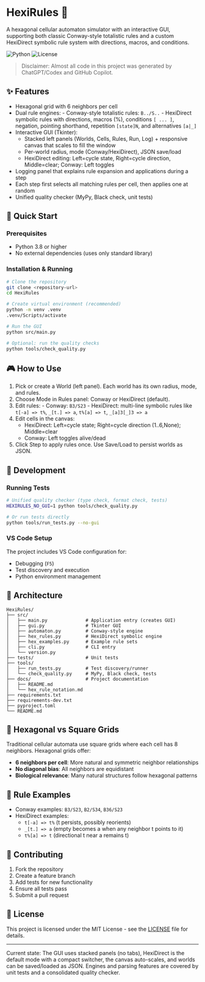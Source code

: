 # HexiRules 🔬

A hexagonal cellular automaton simulator with an interactive GUI, supporting both classic Conway-style totalistic rules and a custom HexiDirect symbolic rule system with directions, macros, and conditions.

![Python](https://img.shields.io/badge/python-v3.8+-blue.svg)
![License](https://img.shields.io/badge/license-MIT-green.svg)

> Disclaimer: Almost all code in this project was generated by ChatGPT/Codex and GitHub Copilot.

## ✨ Features

- Hexagonal grid with 6 neighbors per cell
- Dual rule engines:
        - Conway-style totalistic rules: `B../S..`
        - HexiDirect symbolic rules with directions, macros (%), conditions `[ ... ]`, negation, pointing shorthand, repetition `[state]N`, and alternatives `[a|_]`
- Interactive GUI (Tkinter):
	- Stacked left panels (Worlds, Cells, Rules, Run, Log) + responsive canvas that scales to fill the window
	- Per-world radius, mode (Conway/HexiDirect), JSON save/load
	- HexiDirect editing: Left=cycle state, Right=cycle direction, Middle=clear; Conway: Left toggles
- Logging panel that explains rule expansion and applications during a step
- Each step first selects all matching rules per cell, then applies one at random
- Unified quality checker (MyPy, Black check, unit tests)

## 🚀 Quick Start

### Prerequisites
- Python 3.8 or higher
- No external dependencies (uses only standard library)

### Installation & Running

```bash
# Clone the repository
git clone <repository-url>
cd HexiRules

# Create virtual environment (recommended)
python -m venv .venv
.venv/Scripts/activate

# Run the GUI
python src/main.py

# Optional: run the quality checks
python tools/check_quality.py
```

## 🎮 How to Use

1. Pick or create a World (left panel). Each world has its own radius, mode, and rules.
2. Choose Mode in Rules panel: Conway or HexiDirect (default).
3. Edit rules:
        - Conway: `B3/S23`
        - HexiDirect: multi-line symbolic rules like `t[-a] => t%`, `_[t.] => a`, `t%[a] => t`, `_[a]3[_]3 => a`
4. Edit cells in the canvas:
	- HexiDirect: Left=cycle state; Right=cycle direction (1..6,None); Middle=clear
	- Conway: Left toggles alive/dead
5. Click Step to apply rules once. Use Save/Load to persist worlds as JSON.

## 🧪 Development

### Running Tests
```bash
# Unified quality checker (type check, format check, tests)
HEXIRULES_NO_GUI=1 python tools/check_quality.py

# Or run tests directly
python tools/run_tests.py --no-gui
```

### VS Code Setup
The project includes VS Code configuration for:
- Debugging (`F5`)
- Test discovery and execution
- Python environment management

## 📐 Architecture

```
HexiRules/
├── src/
│   ├── main.py              # Application entry (creates GUI)
│   ├── gui.py               # Tkinter GUI
│   ├── automaton.py         # Conway-style engine
│   ├── hex_rules.py         # HexiDirect symbolic engine
│   ├── hex_examples.py      # Example rule sets
│   ├── cli.py               # CLI entry
│   └── version.py
├── tests/                   # Unit tests
├── tools/
│   ├── run_tests.py         # Test discovery/runner
│   └── check_quality.py     # MyPy, Black check, tests
├── docs/                    # Project documentation
│   ├── README.md
│   └── hex_rule_notation.md
├── requirements.txt
├── requirements-dev.txt
├── pyproject.toml
└── README.md
```

## 🔬 Hexagonal vs Square Grids

Traditional cellular automata use square grids where each cell has 8 neighbors. Hexagonal grids offer:
- **6 neighbors per cell**: More natural and symmetric neighbor relationships
- **No diagonal bias**: All neighbors are equidistant
- **Biological relevance**: Many natural structures follow hexagonal patterns

## 🎯 Rule Examples

- Conway examples: `B3/S23`, `B2/S34`, `B36/S23`
- HexiDirect examples:
	- `t[-a] => t%` (t persists, possibly reorients)
	- `_[t.] => a` (empty becomes a when any neighbor t points to it)
	- `t%[a] => t` (directional t near a remains t)

## 🤝 Contributing

1. Fork the repository
2. Create a feature branch
3. Add tests for new functionality
4. Ensure all tests pass
5. Submit a pull request

## 📄 License

This project is licensed under the MIT License - see the [LICENSE](LICENSE) file for details.

---
Current state: The GUI uses stacked panels (no tabs), HexiDirect is the default mode with a compact switcher, the canvas auto-scales, and worlds can be saved/loaded as JSON. Engines and parsing features are covered by unit tests and a consolidated quality checker.
